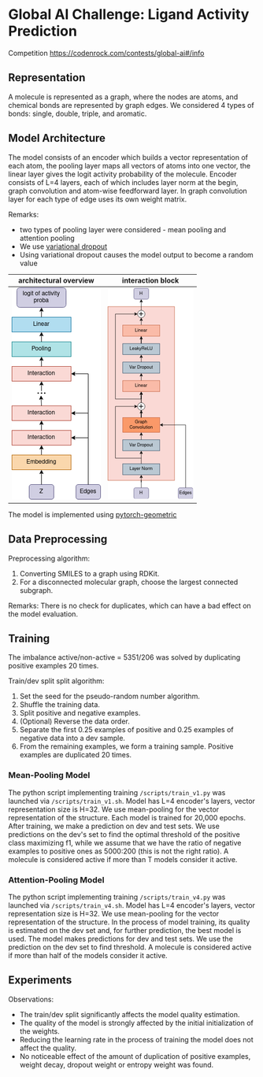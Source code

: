 # Global AI Challenge: Ligand Activity Prediction

Competition https://codenrock.com/contests/global-ai#/info

## Representation

A molecule is represented as a graph, where the nodes are atoms,
and chemical bonds are represented by graph edges. 
We considered 4 types of bonds: single, double, triple, and aromatic.

## Model Architecture

The model consists of an encoder which builds a vector representation of each atom,
the pooling layer maps all vectors of atoms into one vector,
the linear layer gives the logit activity probability of the molecule. 
Encoder consists of L=4 layers, each of which includes layer norm at the begin,
graph convolution and atom-wise feedforward layer. In graph convolution layer for
each type of edge uses its own weight matrix.  

Remarks:
* two types of pooling layer were considered - mean pooling and attention pooling 
* We use [variational dropout](https://arxiv.org/abs/1705.07283)
* Using variational dropout causes the model output to become a random value

architectural overview | interaction block
|----------------------|-------------------------
![](./doc/model_main.png)  |  ![](./doc/model_interaction.png)

The model is implemented using [pytorch-geometric](https://pytorch-geometric.readthedocs.io)

## Data Preprocessing 

Preprocessing algorithm:
1. Converting SMILES to a graph using RDKit.
2. For a disconnected molecular graph, choose the largest connected subgraph.

Remarks: There is no check for duplicates, which can have a bad effect on the model evaluation.

## Training 

The imbalance active/non-active = 5351/206 was solved by duplicating positive examples 20 times.

Train/dev split split algorithm:
1. Set the seed for the pseudo-random number algorithm.
2. Shuffle the training data.
3. Split positive and negative examples.
4. (Optional) Reverse the data order.
5. Separate the first 0.25 examples of positive and 0.25 examples of negative data into a dev sample.
6. From the remaining examples, we form a training sample. Positive examples are duplicated 20 times.

### Mean-Pooling Model

The python script implementing training `/scripts/train_v1.py` was launched via `/scripts/train_v1.sh`.
Model has L=4 encoder's layers, vector representation size is H=32.
We use mean-pooling for the vector representation of the structure.
Each model is trained for 20,000 epochs.
After training, we make a prediction on dev and test sets.
We use predictions on the dev's set to find the optimal threshold of the positive class maximizing f1, while we assume that
we have the ratio of negative examples to positive ones as 5000:200 (this is not the right ratio).
A molecule is considered active if more than T models consider it active. 

### Attention-Pooling Model

The python script implementing training `/scripts/train_v4.py` was launched via `/scripts/train_v4.sh`.
Model has L=4 encoder's layers, vector representation size is H=32.
We use mean-pooling for the vector representation of the structure.
In the process of model training, its quality is estimated on the dev set and, for further
prediction, the best model is used. The model makes predictions for dev and test sets.
We use the prediction on the dev set to find threshold.
A molecule is considered active if more than half of the models consider it active. 

## Experiments

Observations:
* The train/dev split significantly affects the model quality estimation.
* The quality of the model is strongly affected by the initial initialization of the weights.
* Reducing the learning rate in the process of training the model does not affect the quality. 
* No noticeable effect of the amount of duplication of positive examples, weight decay, dropout weight or entropy weight was found.
